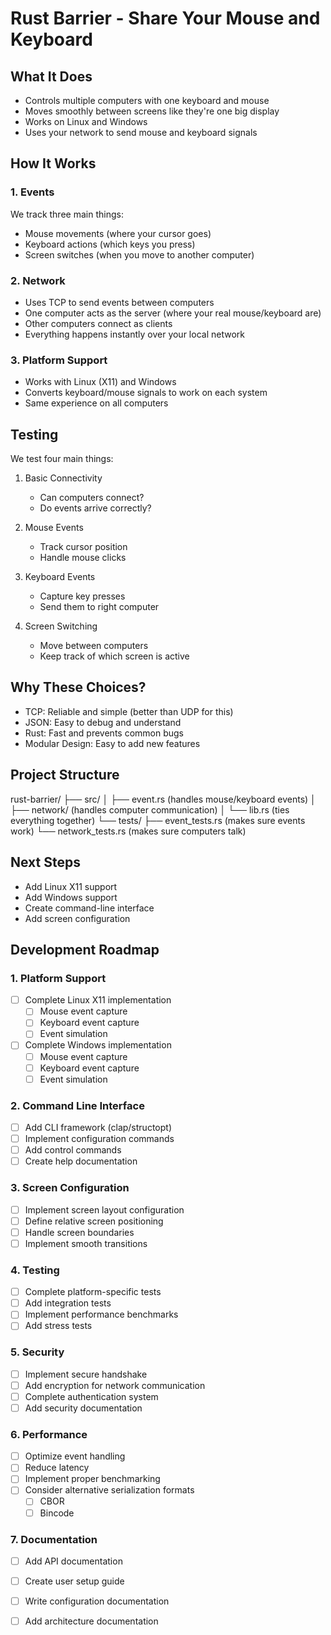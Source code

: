 # Rust Barrier - Share Your Mouse and Keyboard

## What It Does
- Controls multiple computers with one keyboard and mouse
- Moves smoothly between screens like they're one big display
- Works on Linux and Windows
- Uses your network to send mouse and keyboard signals

## How It Works

### 1. Events
We track three main things:
- Mouse movements (where your cursor goes)
- Keyboard actions (which keys you press)
- Screen switches (when you move to another computer)

### 2. Network
- Uses TCP to send events between computers
- One computer acts as the server (where your real mouse/keyboard are)
- Other computers connect as clients
- Everything happens instantly over your local network

### 3. Platform Support
- Works with Linux (X11) and Windows
- Converts keyboard/mouse signals to work on each system
- Same experience on all computers

## Testing
We test four main things:
1. Basic Connectivity
   - Can computers connect?
   - Do events arrive correctly?

2. Mouse Events
   - Track cursor position
   - Handle mouse clicks

3. Keyboard Events
   - Capture key presses
   - Send them to right computer

4. Screen Switching
   - Move between computers
   - Keep track of which screen is active

## Why These Choices?
- TCP: Reliable and simple (better than UDP for this)
- JSON: Easy to debug and understand
- Rust: Fast and prevents common bugs
- Modular Design: Easy to add new features

## Project Structure 
rust-barrier/
├── src/
│ ├── event.rs (handles mouse/keyboard events)
│ ├── network/ (handles computer communication)
│ └── lib.rs (ties everything together)
└── tests/
├── event_tests.rs (makes sure events work)
└── network_tests.rs (makes sure computers talk)

## Next Steps
- Add Linux X11 support
- Add Windows support
- Create command-line interface
- Add screen configuration

## Development Roadmap

### 1. Platform Support
- [ ] Complete Linux X11 implementation
  - [ ] Mouse event capture
  - [ ] Keyboard event capture
  - [ ] Event simulation
- [ ] Complete Windows implementation
  - [ ] Mouse event capture
  - [ ] Keyboard event capture
  - [ ] Event simulation

### 2. Command Line Interface
- [ ] Add CLI framework (clap/structopt)
- [ ] Implement configuration commands
- [ ] Add control commands
- [ ] Create help documentation

### 3. Screen Configuration
- [ ] Implement screen layout configuration
- [ ] Define relative screen positioning
- [ ] Handle screen boundaries
- [ ] Implement smooth transitions

### 4. Testing
- [ ] Complete platform-specific tests
- [ ] Add integration tests
- [ ] Implement performance benchmarks
- [ ] Add stress tests

### 5. Security
- [ ] Implement secure handshake
- [ ] Add encryption for network communication
- [ ] Complete authentication system
- [ ] Add security documentation

### 6. Performance
- [ ] Optimize event handling
- [ ] Reduce latency
- [ ] Implement proper benchmarking
- [ ] Consider alternative serialization formats
  - [ ] CBOR
  - [ ] Bincode

### 7. Documentation
- [ ] Add API documentation
- [ ] Create user setup guide
- [ ] Write configuration documentation
- [ ] Add architecture documentation

